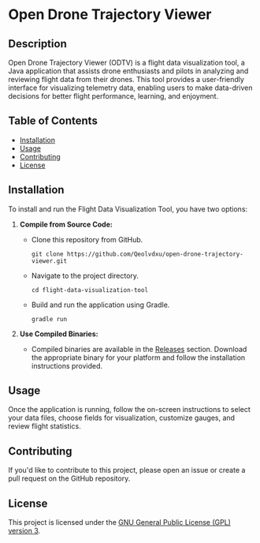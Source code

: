 # Open Drone Trajectory Viewer

## Description

Open Drone Trajectory Viewer (ODTV) is a flight data visualization tool, a Java application that assists drone enthusiasts and pilots in analyzing and reviewing flight data from their drones. This tool provides a user-friendly interface for visualizing telemetry data, enabling users to make data-driven decisions for better flight performance, learning, and enjoyment.

## Table of Contents

- [Installation](#installation)
- [Usage](#usage)
- [Contributing](#contributing)
- [License](#license)

## Installation

To install and run the Flight Data Visualization Tool, you have two options:

1. **Compile from Source Code:**

   - Clone this repository from GitHub.

     ```shell
     git clone https://github.com/Qeolvdxu/open-drone-trajectory-viewer.git
     ```

   - Navigate to the project directory.

     ```shell
     cd flight-data-visualization-tool
     ```

   - Build and run the application using Gradle.

     ```shell
     gradle run
     ```

2. **Use Compiled Binaries:**

   - Compiled binaries are available in the [Releases](https://github.com/Qeolvdxu/open-drone-trajectory-viewer/releases) section. Download the appropriate binary for your platform and follow the installation instructions provided.

## Usage

Once the application is running, follow the on-screen instructions to select your data files, choose fields for visualization, customize gauges, and review flight statistics.

## Contributing

If you'd like to contribute to this project, please open an issue or create a pull request on the GitHub repository.

## License

This project is licensed under the [GNU General Public License (GPL) version 3](LICENSE).
